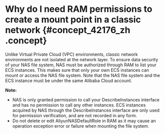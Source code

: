 # Why do I need RAM permissions to create a mount point in a classic network {#concept_42176_zh .concept}

Unlike Virtual Private Cloud \(VPC\) environments, classic network environments are not isolated at the network layer. To ensure data security of your NAS file system, NAS must be authorized through RAM to list your ECS instances. This makes sure that only your own ECS instances can mount or access the NAS file system. Note that the NAS file system and the ECS instance must be under the same Alibaba Cloud account.

**Note:** 

-   NAS is only granted permission to call your DescribeInstances interface and has no permission to call any other instances. ECS instances acquired by NAS through the DescribeInstances interface are only used for permission verification, and are not recorded in any form.
-   Do not delete or edit AliyunNASDefaultRole in RAM as it may cause an operation exception error or failure when mounting the file system.

